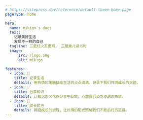 ```yaml
---
# https://vitepress.dev/reference/default-theme-home-page
pageType: home

hero:
  name: mikigo`s docs
  text: |
    记录美好生活
    发现不一样的自己
  tagline: 三更灯火五更鸡， 正是男儿读书时
  image:
      src: /logo.png
      alt: mikigo

features:
  - icon: 📝
    title: 记录生活
    details: 用热情的笔触描绘生活的点点滴滴，记录下我们共同成长的足迹。
  - icon: 💡
    title: 分享知识
    details: 让知识的火花在分享中绽放，点燃我们追求卓越的热情。
  - icon: 🚀
    title: 成长前行
    details: 拥抱成长的旅程，让热情的阳光照耀我们不断前行的道路。
---
```


